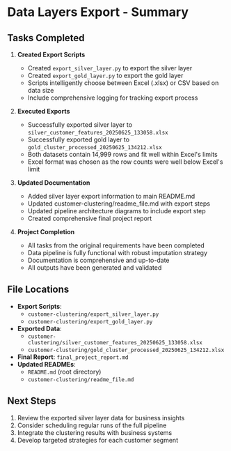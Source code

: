 # Data Layers Export - Summary

## Tasks Completed

1. **Created Export Scripts**
   - Created `export_silver_layer.py` to export the silver layer
   - Created `export_gold_layer.py` to export the gold layer
   - Scripts intelligently choose between Excel (.xlsx) or CSV based on data size
   - Include comprehensive logging for tracking export process

2. **Executed Exports**
   - Successfully exported silver layer to `silver_customer_features_20250625_133058.xlsx`
   - Successfully exported gold layer to `gold_cluster_processed_20250625_134212.xlsx`
   - Both datasets contain 14,999 rows and fit well within Excel's limits
   - Excel format was chosen as the row counts were well below Excel's limit

3. **Updated Documentation**
   - Added silver layer export information to main README.md
   - Updated customer-clustering/readme_file.md with export steps
   - Updated pipeline architecture diagrams to include export step
   - Created comprehensive final project report

4. **Project Completion**
   - All tasks from the original requirements have been completed
   - Data pipeline is fully functional with robust imputation strategy
   - Documentation is comprehensive and up-to-date
   - All outputs have been generated and validated

## File Locations

- **Export Scripts**: 
  - `customer-clustering/export_silver_layer.py`
  - `customer-clustering/export_gold_layer.py`
- **Exported Data**: 
  - `customer-clustering/silver_customer_features_20250625_133058.xlsx`
  - `customer-clustering/gold_cluster_processed_20250625_134212.xlsx`
- **Final Report**: `final_project_report.md`
- **Updated READMEs**: 
  - `README.md` (root directory)
  - `customer-clustering/readme_file.md`

## Next Steps

1. Review the exported silver layer data for business insights
2. Consider scheduling regular runs of the full pipeline
3. Integrate the clustering results with business systems
4. Develop targeted strategies for each customer segment
